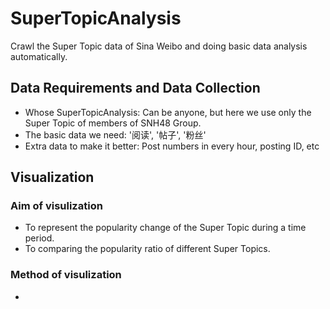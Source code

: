# SuperTopicAnalysis
Crawl the Super Topic data of Sina Weibo and doing basic data analysis automatically.



## Data Requirements and Data Collection
- Whose SuperTopicAnalysis: Can be anyone, but here we use only the Super Topic of members of SNH48 Group.
- The basic data we need: '阅读', '帖子', '粉丝'
- Extra data to make it better: Post numbers in every hour, posting ID, etc



## Visualization

### Aim of visulization
- To represent the popularity change of the Super Topic during a time period.
- To comparing the popularity ratio of different Super Topics.

### Method of visulization
- 
